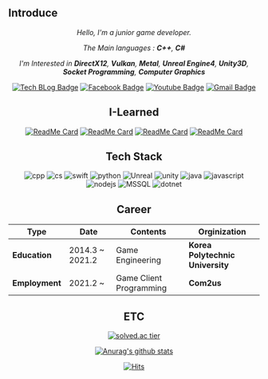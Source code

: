 ## Introduce

<div align=center>
  
_Hello, I'm a junior game developer._

_The Main languages : **C++**, **C#**_

_I'm Interested in **DirectX12**, **Vulkan**, **Metal**, **Unreal Engine4**, **Unity3D**, **Socket Programming**, **Computer Graphics**_

[![Tech BLog Badge](https://img.shields.io/badge/-Tech%20Blog-black?style=flat-square&logo=github&link=https://openmynotepad.tistory.com/)](https://openmynotepad.tistory.com)
[![Facebook Badge](https://img.shields.io/badge/facebook-1877f2?style=flat-square&logo=facebook&logoColor=white&link=https://www.facebook.com/qlccksqlccks/)](https://www.facebook.com/qlccksqlccks/)
[![Youtube Badge](https://img.shields.io/badge/Youtube-ff0000?style=flat-square&logo=youtube&link=https://www.youtube.com/channel/UCHmqNZn-TfokjYhjWNtM78A)](https://www.youtube.com/channel/UCHmqNZn-TfokjYhjWNtM78A)
[![Gmail Badge](https://img.shields.io/badge/Gmail-d14836?style=flat-square&logo=Gmail&logoColor=white&link=mailto:qlccksdlf@gmail.com)](mailto:qlccksdlf@gmail.com)


## I-Learned

[![ReadMe Card](https://github-readme-stats.vercel.app/api/pin/?username=kimduuukbae&repo=cpp20&show_icons=true&bg_color=FFFFFF)](https://github.com/kimduuukbae/cpp20)
[![ReadMe Card](https://github-readme-stats.vercel.app/api/pin/?username=kimduuukbae&repo=Today-I-Learned&show_icons=true&bg_color=FFFFFF)](https://github.com/kimduuukbae/Today-I-Learned)
[![ReadMe Card](https://github-readme-stats.vercel.app/api/pin/?username=kimduuukbae&repo=OBEngine-For-WindowAPI&show_icons=true&bg_color=FFFFFF)](https://github.com/kimduuukbae/OBEngine-for-WindowApi)
[![ReadMe Card](https://github-readme-stats.vercel.app/api/pin/?username=kimduuukbae&repo=Magic-Cat-Academy&show_icons=true&bg_color=FFFFFF)](https://github.com/kimduuukbae/Magic-Cat-Academy)

## Tech Stack

![cpp](https://img.shields.io/badge/C++-00599C?style=flat-square&logo=C%2B%2B&logoColor=white)
![cs](https://img.shields.io/badge/CSharp-239120?style=flat-square&logo=c#)
![swift](https://img.shields.io/badge/Swift-FA7343?style=flat-square&logo=swift&logoColor=white)
![python](https://img.shields.io/badge/Python-3776AB?style=flat-square&logo=python&logoColor=white)
![Unreal](https://img.shields.io/badge/UnrealEngine-313131?style=flat-square&logo=unreal%20engine&logoColor=white)
![unity](https://img.shields.io/badge/Unity3D-000000?style=flat-square&logo=unity&logoColor=white)
![java](https://img.shields.io/badge/Java-007396?style=flat-square&logo=java&logoColor=white)
![javascript](https://img.shields.io/badge/JavaScript-F7DF1E?style=flat-square&logo=javascript&logoColor=white)
![nodejs](https://img.shields.io/badge/NodeJS-339933?style=flat-square&logo=node.js&logoColor=white)
![MSSQL](https://img.shields.io/badge/MSSQL-CC2927?style=flat-square&logo=Microsoft%20Access&logoColor=white)
![dotnet](https://img.shields.io/badge/.NET-512BD4?style=flat-square&logo=.NET&logoColor=white)


## Career

| **Type**       | **Date**            | **Contents**                | **Orginization**                 |
|------------|-----------------|-------------------------|------------------------------|
| **Education**  | 2014.3 ~ 2021.2 | Game Engineering        | **Korea Polytechnic University** |
| **Employment** | 2021.2 ~        | Game Client Programming | **Com2us**                       |


## ETC

[![solved.ac tier](http://mazassumnida.wtf/api/generate_badge?boj=qlccksdlf)](https://solved.ac/kinetic27)

[![Anurag's github stats](https://github-readme-stats.vercel.app/api?username=kimduuukbae)](https://github.com/anuraghazra/github-readme-stats)



[![Hits](https://hits.seeyoufarm.com/api/count/incr/badge.svg?url=https%3A%2F%2Fhttps%2F%2Fgithub.com%2Fkimduuukbae&count_bg=%233DA7C8&title_bg=%23555555&icon=&icon_color=%23FFFFFF&title=hits&edge_flat=false)](https://hits.seeyoufarm.com)

</div>
